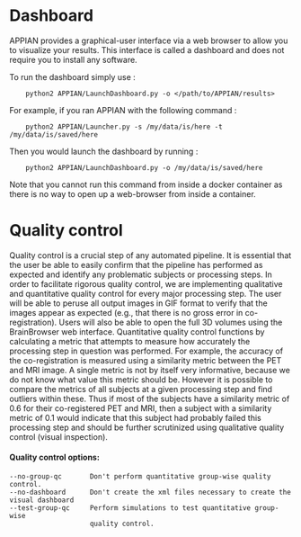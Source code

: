 # Dashboard

APPIAN provides a graphical-user interface via a web browser to allow you to visualize your results. This interface is called a dashboard and does not require you to install any software. 

To run the dashboard simply use :

```
    python2 APPIAN/LaunchDashboard.py -o </path/to/APPIAN/results>
```
For example, if you ran APPIAN with the following command :

```
    python2 APPIAN/Launcher.py -s /my/data/is/here -t /my/data/is/saved/here
```

Then you would launch the dashboard by running : 

```
    python2 APPIAN/LaunchDashboard.py -o /my/data/is/saved/here
```

Note that you cannot run this command from inside a docker container as there is no way to open up a web-browser from inside a container. 

# Quality control <a name="qc"></a>
Quality control is a crucial step of any automated pipeline. It is essential that the user be able to easily confirm that the pipeline has performed as expected and identify any problematic subjects or processing steps. 
In order to facilitate rigorous quality control, we are implementing qualitative and quantitative quality control for every major processing step. The user will be able to peruse all output images in GIF format to verify that the images appear as expected (e.g., that there is no gross error in co-registration). Users will also be able to open the full 3D volumes using the BrainBrowser web interface. 
Quantitative quality control functions by calculating a metric that attempts to measure how accurately the processing step in question was performed. For example, the accuracy of the co-registration is measured using a similarity metric between the PET and MRI image. A single metric is not by itself very informative, because we do not know what value this metric should be. However it is possible to compare the metrics of all subjects at a given processing step and find outliers within these. Thus if most of the subjects have a similarity metric of 0.6 for their co-registered PET and MRI, then a subject with a similarity metric of 0.1 would indicate that this subject had probably failed this processing step and should be further scrutinized using qualitative quality control (visual inspection).  

####  Quality control options:
    --no-group-qc       Don't perform quantitative group-wise quality control.
    --no-dashboard      Don't create the xml files necessary to create the visual dashboard
    --test-group-qc     Perform simulations to test quantitative group-wise
                        quality control.

